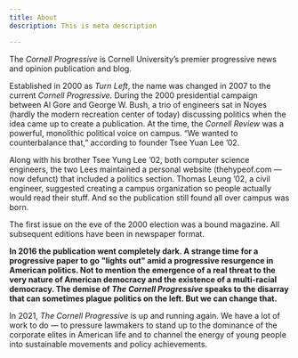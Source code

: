 ```yaml
---
title: About
description: This is meta description

---
```

The _Cornell Progressive_ is Cornell University’s premier progressive news and opinion publication and blog.

Established in 2000 as _Turn Left_, the name was changed in 2007 to the current _Cornell Progressive_. During the 2000 presidential campaign between Al Gore and George W. Bush, a trio of engineers sat in Noyes (hardly the modern recreation center of today) discussing politics when the idea came up to create a publication. At the time, the _Cornell Review_ was a powerful, monolithic political voice on campus. “We wanted to counterbalance that,” according to founder Tsee Yuan Lee ’02.

Along with his brother Tsee Yung Lee ’02, both computer science engineers, the two Lees maintained a personal website (thehypeof.com — now defunct) that included a politics section. Thomas Leung ’02, a civil engineer, suggested creating a campus organization so people actually would read their stuff. And so the publication still found all over campus was born.

The first issue on the eve of the 2000 election was a bound magazine. All subsequent editions have been in newspaper format.

**In 2016 the publication went completely dark. A strange time for a progressive paper to go "lights out" amid a progressive resurgence in American politics. Not to mention the emergence of a real threat to the very nature of American democracy and the existence of a multi-racial democracy. The demise of _The Cornell Progressive_ speaks to the disarray that can sometimes plague politics on the left. But we can change that.**

In 2021, _The Cornell Progressive_ is up and running again. We have a lot of work to do — to pressure lawmakers to stand up to the dominance of the corporate elites in American life and to channel the energy of young people into sustainable movements and policy achievements.